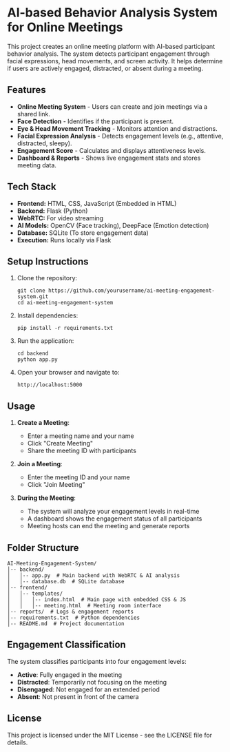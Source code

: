 # AI-based Behavior Analysis System for Online Meetings

This project creates an online meeting platform with AI-based participant behavior analysis. The system detects participant engagement through facial expressions, head movements, and screen activity. It helps determine if users are actively engaged, distracted, or absent during a meeting.

## Features

- **Online Meeting System** - Users can create and join meetings via a shared link.
- **Face Detection** - Identifies if the participant is present.
- **Eye & Head Movement Tracking** - Monitors attention and distractions.
- **Facial Expression Analysis** - Detects engagement levels (e.g., attentive, distracted, sleepy).
- **Engagement Score** - Calculates and displays attentiveness levels.
- **Dashboard & Reports** - Shows live engagement stats and stores meeting data.

## Tech Stack

- **Frontend:** HTML, CSS, JavaScript (Embedded in HTML)
- **Backend:** Flask (Python)
- **WebRTC:** For video streaming
- **AI Models:** OpenCV (Face tracking), DeepFace (Emotion detection)
- **Database:** SQLite (To store engagement data)
- **Execution:** Runs locally via Flask

## Setup Instructions

1. Clone the repository:
   ```
   git clone https://github.com/yourusername/ai-meeting-engagement-system.git
   cd ai-meeting-engagement-system
   ```

2. Install dependencies:
   ```
   pip install -r requirements.txt
   ```

3. Run the application:
   ```
   cd backend
   python app.py
   ```

4. Open your browser and navigate to:
   ```
   http://localhost:5000
   ```

## Usage

1. **Create a Meeting**:
   - Enter a meeting name and your name
   - Click "Create Meeting"
   - Share the meeting ID with participants

2. **Join a Meeting**:
   - Enter the meeting ID and your name
   - Click "Join Meeting"

3. **During the Meeting**:
   - The system will analyze your engagement levels in real-time
   - A dashboard shows the engagement status of all participants
   - Meeting hosts can end the meeting and generate reports

## Folder Structure

```
AI-Meeting-Engagement-System/
│-- backend/
│   │-- app.py  # Main backend with WebRTC & AI analysis
│   │-- database.db  # SQLite database
│-- frontend/
│   │-- templates/
│   │   │-- index.html  # Main page with embedded CSS & JS
│   │   │-- meeting.html  # Meeting room interface
│-- reports/  # Logs & engagement reports
│-- requirements.txt  # Python dependencies
│-- README.md  # Project documentation
```

## Engagement Classification

The system classifies participants into four engagement levels:

- **Active**: Fully engaged in the meeting
- **Distracted**: Temporarily not focusing on the meeting
- **Disengaged**: Not engaged for an extended period
- **Absent**: Not present in front of the camera

## License

This project is licensed under the MIT License - see the LICENSE file for details.